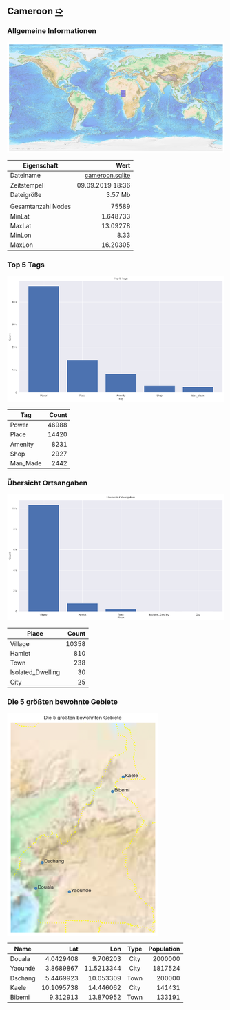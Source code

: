 ## Cameroon [&#10159;](cameroon.sqlite)

### Allgemeine Informationen

![Overview](./Images/cameroon_overview.png)

|Eigenschaft|Wert|
|-|-:|
Dateiname|[cameroon.sqlite](cameroon.sqlite)|
Zeitstempel|09.09.2019 18:36|
Dateigr&ouml;&szlig;e|3.57 Mb|
|||
Gesamtanzahl Nodes|75589|
|MinLat|1.648733|
|MaxLat|13.09278|
|MinLon|8.33|
|MaxLon|16.20305|

### Top 5 Tags

![Tags](./Images/cameroon_tags.png)

|Tag|Count|
|-|-:|
|Power|46988|
|Place|14420|
|Amenity|8231|
|Shop|2927|
|Man_Made|2442|

### &Uuml;bersicht Ortsangaben

![Places](./Images/cameroon_places.png)

|Place|Count|
|-|-:|
|Village|10358|
|Hamlet|810|
|Town|238|
|Isolated_Dwelling|30|
|City|25|

### Die 5 gr&ouml;&szlig;ten bewohnte Gebiete

![Places](./Images/cameroon_topplaces.png)

|Name|Lat|Lon|Type|Population|
|----|--:|--:|:--:|---------:|
|Douala|4.0429408|9.706203|City|2000000|
|Yaoundé|3.8689867|11.5213344|City|1817524|
|Dschang|5.4469923|10.053309|Town|200000|
|Kaele|10.1095738|14.446062|City|141431|
|Bibemi|9.312913|13.870952|Town|133191|
